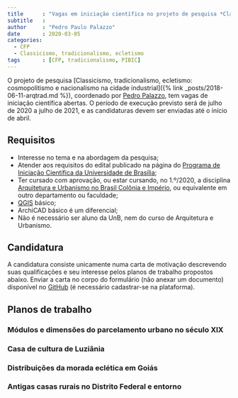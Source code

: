 ```yaml
---
title      : "Vagas em iniciação científica no projeto de pesquisa *Classicismo, nacionalismo, ecletismo*"
subtitle   :
author     : "Pedro Paulo Palazzo"
date       : 2020-03-05
categories:
  - CFP
  - Classicismo, tradicionalismo, ecletismo
tags       : [CFP, tradicionalismo, PIBIC]
---
```


O projeto de pesquisa [Classicismo, tradicionalismo, ecletismo:
cosmopolitismo e nacionalismo na cidade industrial]({% link
_posts/2018-06-11-arqtrad.md %}), coordenado por [Pedro Palazzo](), tem
vagas de iniciação científica abertas. O período de execução previsto
será de julho de 2020 a julho de 2021, e as candidaturas devem ser
enviadas até o início de abril.

Requisitos
----------

- Interesse no tema e na abordagem da pesquisa;
- Atender aos requisitos do edital publicado na página do
  [Programa de Iniciação Científica da Universidade de
  Brasília](http://proic.unb.br/);
- Ter cursado com aprovação, ou estar cursando, no 1.º/2020, a
  disciplina [Arquitetura e Urbanismo no Brasil Colônia e
  Império](https://matriculaweb.unb.br/graduacao/disciplina.aspx?cod=154784),
  ou equivalente em outro departamento ou faculdade;
- [QGIS](http://qgis.org/) básico;
- ArchiCAD básico é um diferencial;
- Não é necessário ser aluno da UnB, nem do curso de Arquitetura e
  Urbanismo.

Candidatura
-----------

A candidatura consiste unicamente numa carta de motivação descrevendo
suas qualificações e seu interesse pelos planos de trabalho propostos
abaixo. Enviar a carta no corpo do formulário (não anexar um documento)
disponível no
[GitHub](https://github.com/dmcpatrimonio/arqtrad/issues/new?assignees=p3palazzo&labels=pibic%2C+question&template=pibic.md&title=%5Bpibic%5D+Candidatura)
(é necessário cadastrar-se na plataforma).

Planos de trabalho
------------------

### Módulos e dimensões do parcelamento urbano no século XIX

### Casa de cultura de Luziânia

### Distribuições da morada eclética em Goiás

### Antigas casas rurais no Distrito Federal e entorno

